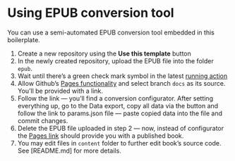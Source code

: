 # Using EPUB conversion tool

You can use a semi-automated EPUB conversion tool embedded in this boilerplate.

1. Create a new repository using the **Use this template** button
2. In the newly created repository, upload the EPUB file into the folder `epub`.
3. Wait until there’s a green check mark symbol in the latest [running action](../../actions)
4. Allow Github’s [Pages functionality](../../settings/pages) and select branch `docs` as its source. You’ll be provided with a link.
5. Follow the link — you’ll find a conversion configurator. After setting everything up, go to the Data export, copy all data via the button and follow the link to params.json file — paste copied data into the file and commit changes.
6. Delete the EPUB file uploaded in step 2 — now, instead of configurator the [Pages link](../../settings/pages) should provide you with a published book.
7. You may edit files in `content` folder to further edit book’s source code. See [README.md] for more details.
